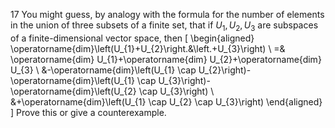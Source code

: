 17 You might guess, by analogy with the formula for the number of elements in the union of three subsets of a finite set, that if $U_{1}, U_{2}, U_{3}$ are subspaces of a finite-dimensional vector space, then
\[
\begin{aligned}
\operatorname{dim}\left(U_{1}+U_{2}\right.&\left.+U_{3}\right) \\
=& \operatorname{dim} U_{1}+\operatorname{dim} U_{2}+\operatorname{dim} U_{3} \\
&-\operatorname{dim}\left(U_{1} \cap U_{2}\right)-\operatorname{dim}\left(U_{1} \cap U_{3}\right)-\operatorname{dim}\left(U_{2} \cap U_{3}\right) \\
&+\operatorname{dim}\left(U_{1} \cap U_{2} \cap U_{3}\right)
\end{aligned}
\]
Prove this or give a counterexample.